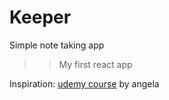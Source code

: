 # Keeper

Simple note taking app

> > My first react app

Inspiration: [udemy course] by angela

[udemy course]: https://www.udemy.com/course/the-complete-web-development-bootcamp
